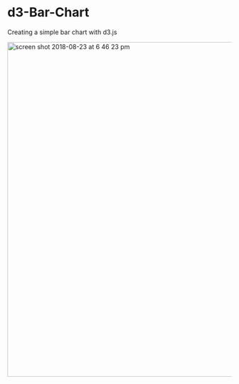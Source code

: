 # d3-Bar-Chart

Creating a simple bar chart with d3.js

<img width="753" alt="screen shot 2018-08-23 at 6 46 23 pm" src="https://user-images.githubusercontent.com/32691396/44557616-f06a3480-a704-11e8-9e1e-07e0d59a15a7.png">
